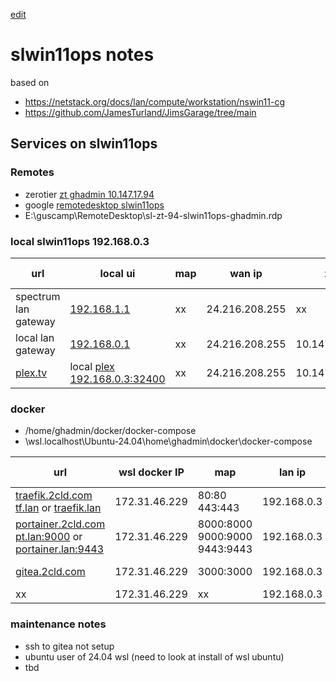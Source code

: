 [edit](https://github.com/2cld/sl/edit/main/ops/install/slwin11ops-notes.md)
# slwin11ops notes

based on 
- https://netstack.org/docs/lan/compute/workstation/nswin11-cg
- https://github.com/JamesTurland/JimsGarage/tree/main

## Services on slwin11ops 

### Remotes
- zerotier [zt ghadmin 10.147.17.94](https://my.zerotier.com/login)
- google [remotedesktop slwin11ops](https://remotedesktop.google.com/access)
- E:\guscamp\RemoteDesktop\sl-zt-94-slwin11ops-ghadmin.rdp
  
### local slwin11ops 192.168.0.3

| url | local ui | map | wan ip | zt | dmz | [cf](https://one.dash.cloudflare.com/) tunnel |
|--|--|--|--|--|--|--|
| spectrum lan gateway | [192.168.1.1](http://192.168.0.1)|xx| 24.216.208.255 | xx | xx | xx |
| local lan gateway | [192.168.0.1](http://192.168.0.1)|xx| 24.216.208.255 | 10.147.17.94 | xx | xx |
| [plex.tv](https://plex.tv) | local [plex 192.168.0.3:32400](http://192.168.0.3:32400)|xx| 24.216.208.255 | 10.147.17.94 | xx | xx |

### docker
- /home/ghadmin/docker/docker-compose
- \\wsl.localhost\Ubuntu-24.04\home\ghadmin\docker\docker-compose

| url | wsl docker IP | map | lan ip | zt | dmz | [cf](https://one.dash.cloudflare.com/) tunnel |
|--|--|--|--|--|--|--|
| [traefik.2cld.com](https://traefik.2cld.com) <br/> [tf.lan](http://tf.lan) or [traefik.lan](http://traefik.lan) |172.31.46.229|80:80<br/>443:443| 192.168.0.3 | 10.147.17.94 | xx | [sl-2cld](https://one.dash.cloudflare.com/) |
| [portainer.2cld.com](https://portainer.2cld.com) <br/> [pt.lan:9000](http://pt.lan:9000) or [portainer.lan:9443](https://portainer.lan:9443) |172.31.46.229|8000:8000<br/>9000:9000<br/>9443:9443| 192.168.0.3 | 10.147.17.94 | xx | [sl-2cld](https://one.dash.cloudflare.com/) |
| [gitea.2cld.com](https://gitea.2cld.com) |172.31.46.229|3000:3000| 192.168.0.3 | 10.147.17.94 | xx | [sl-2cld](https://one.dash.cloudflare.com/) |
| xx |172.31.46.229|xx| 192.168.0.3 | 10.147.17.94 | xx | cf |

### maintenance notes
- ssh to gitea not setup
- ubuntu user of 24.04 wsl (need to look at install of wsl ubuntu)
- tbd
